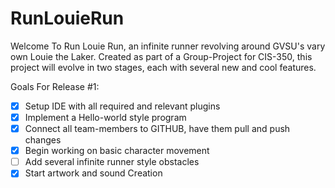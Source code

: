 # RunLouieRun

Welcome To Run Louie Run, an infinite runner revolving around GVSU's vary own Louie the Laker.
Created as part of a Group-Project for CIS-350, this project will evolve in two stages, each with
several new and cool features.

Goals For Release #1: 
- [x] Setup IDE with all required and relevant plugins 
- [x] Implement a Hello-world style program
- [x] Connect all team-members to GITHUB, have them pull and push changes
- [x] Begin working on basic character movement 
- [ ] Add several infinite runner style obstacles
- [x] Start artwork and sound Creation
